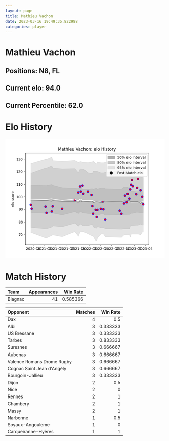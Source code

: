 ```yaml
---  
layout: page  
title: Mathieu Vachon  
date: 2023-03-16 19:49:35.822988  
categories: player  
---
```

# Mathieu Vachon

## Positions: N8, FL

## Current elo: 94.0

## Current Percentile: 62.0

# Elo History


![elo history](history_MathieuVachon.png)
# Match History


| Team    |   Appearances |   Win Rate |
|:--------|--------------:|-----------:|
| Blagnac |            41 |   0.585366 |

| Opponent                   |   Matches |   Win Rate |
|:---------------------------|----------:|-----------:|
| Dax                        |         4 |   0.5      |
| Albi                       |         3 |   0.333333 |
| US Bressane                |         3 |   0.333333 |
| Tarbes                     |         3 |   0.833333 |
| Suresnes                   |         3 |   0.666667 |
| Aubenas                    |         3 |   0.666667 |
| Valence Romans Drome Rugby |         3 |   0.666667 |
| Cognac Saint Jean d'Angély |         3 |   0.666667 |
| Bourgoin-Jallieu           |         3 |   0.333333 |
| Dijon                      |         2 |   0.5      |
| Nice                       |         2 |   0        |
| Rennes                     |         2 |   1        |
| Chambery                   |         2 |   1        |
| Massy                      |         2 |   1        |
| Narbonne                   |         1 |   0.5      |
| Soyaux-Angouleme           |         1 |   0        |
| Carqueiranne-Hyères        |         1 |   1        |